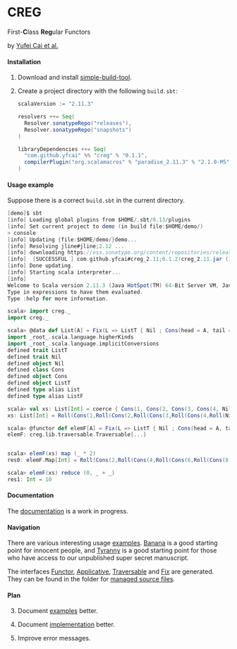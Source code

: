 # CREG

First-**C**lass **Reg**ular Functors

by [Yufei Cai et al.][project]


#### Installation

1. Download and install [simple-build-tool][sbt].

2. Create a project directory with the following `build.sbt`:

    ```scala
    scalaVersion := "2.11.3"

    resolvers ++= Seq(
      Resolver.sonatypeRepo("releases"),
      Resolver.sonatypeRepo("snapshots")
    )

    libraryDependencies ++= Seq(
      "com.github.yfcai" %% "creg" % "0.1.1",
      compilerPlugin("org.scalamacros" % "paradise_2.11.3" % "2.1.0-M5")
    )
    ```


#### Usage example

Suppose there is a correct `build.sbt` in the current directory.

```scala
[demo]$ sbt
[info] Loading global plugins from $HOME/.sbt/0.13/plugins
[info] Set current project to demo (in build file:$HOME/demo/)
> console
[info] Updating {file:$HOME/demo/}demo...
[info] Resolving jline#jline;2.12 ...
[info] downloading https://oss.sonatype.org/content/repositories/releases/com/github/yfcai/creg_2.11/0.1.2/creg_2.11-0.1.2.jar ...
[info] 	[SUCCESSFUL ] com.github.yfcai#creg_2.11;0.1.2!creg_2.11.jar (1548ms)
[info] Done updating.
[info] Starting scala interpreter...
[info]
Welcome to Scala version 2.11.3 (Java HotSpot(TM) 64-Bit Server VM, Java 1.7.0_71).
Type in expressions to have them evaluated.
Type :help for more information.

scala> import creg._
import creg._

scala> @data def List[A] = Fix(L => ListT { Nil ; Cons(head = A, tail = L) })
import _root_.scala.language.higherKinds
import _root_.scala.language.implicitConversions
defined trait ListT
defined trait Nil
defined object Nil
defined class Cons
defined object Cons
defined object ListT
defined type alias List
defined type alias ListF

scala> val xs: List[Int] = coerce { Cons(1, Cons(2, Cons(3, Cons(4, Nil)))) }
xs: List[Int] = Roll(Cons(1,Roll(Cons(2,Roll(Cons(3,Roll(Cons(4,Roll(Nil)))))))))

scala> @functor def elemF[A] = Fix(L => ListT { Nil ; Cons(head = A, tail = L) })
elemF: creg.lib.traversable.Traversable{...}


scala> elemF(xs) map (_ * 2)
res0: elemF.Map[Int] = Roll(Cons(2,Roll(Cons(4,Roll(Cons(6,Roll(Cons(8,Roll(Nil)))))))))

scala> elemF(xs) reduce (0, _ + _)
res1: Int = 10
```


#### Documentation

The [documentation][doc] is a work in progress.


#### Navigation

There are various interesting usage [examples][main].
[Banana][banana] is a good starting point for innocent people,
and [Tyranny][tyranny] is a good starting point for those who have
access to our unpublished super secret manuscript.

The interfaces [Functor][functor], [Applicative][appl],
[Traversable][trav] and [Fix][fix] are generated. They can be
found in the folder for [managed source files][managed].

#### Plan

3. Document [examples][main] better.

4. Document [implementation][macros] better.

5. Improve error messages.


[doc]:      http://yfcai.github.io/CREG/macros/target/scala-2.11/api/index.html#creg.package
[sbt]:      http://www.scala-sbt.org/
[tyranny]:  example/TyrannyOfTheDominantFunctor.scala
[main]:     example/
[project]:  http://ps.informatik.uni-tuebingen.de/research/functors/
[appl]:     generator/target/scala-2.11/src_managed/test/Applicative.scala
[banana]:   example/Banana.scala
[fix]:      generator/target/scala-2.11/src_managed/test/Fix.scala
[functor]:  generator/target/scala-2.11/src_managed/test/Functors.scala
[macros]:   macros
[managed]:  generator/target/scala-2.11/src_managed/test
[trav]:     generator/target/scala-2.11/src_managed/test/Traversable.scala
